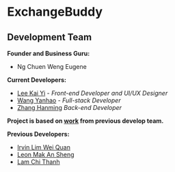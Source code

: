# ExchangeBuddy

## Development Team

**Founder and Business Guru:**

- Ng Chuen Weng Eugene

**Current Developers:**

- [Lee Kai Yi](https://github.com/kaiyisg)	- *Front-end Developer and UI/UX Designer*
- [Wang Yanhao](https://github.com/WYHNUS)	- *Full-stack Developer*
- [Zhang Hanming](https://github.com/ZhangHanming)	*Back-end Developer*

**Project is based on [work](https://github.com/irvinlim/exchangebuddy) from previous develop team.**

**Previous Developers:**

- [Irvin Lim Wei Quan](https://github.com/irvinlim)
- [Leon Mak An Sheng](https://github.com/leonmak)
- [Lam Chi Thanh](https://github.com/zevergreenz)
